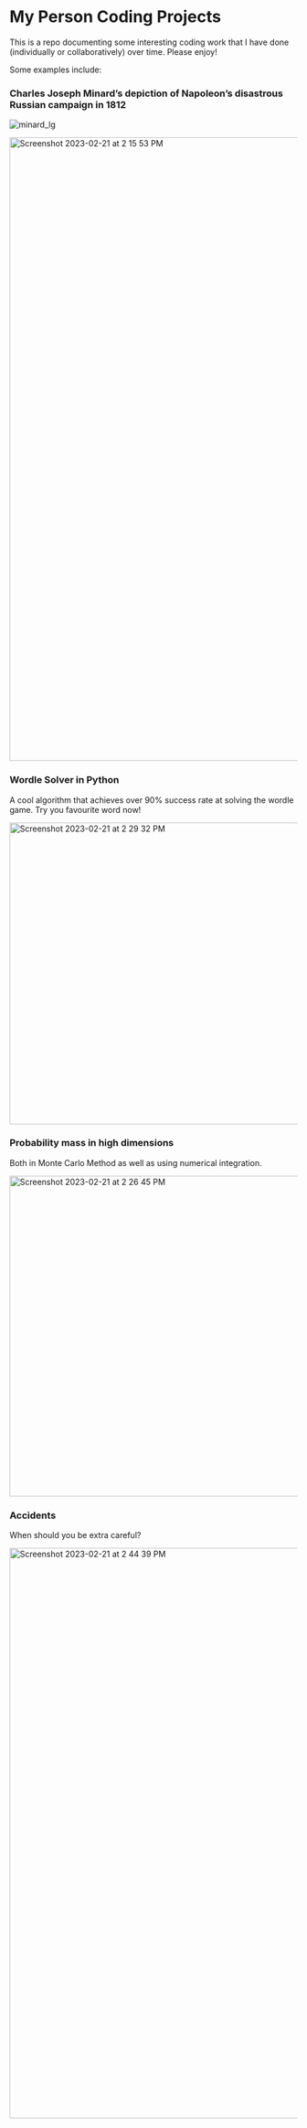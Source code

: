 # My Person Coding Projects

This is a repo documenting some interesting coding work that I have done (individually or collaboratively) over time. Please enjoy! 

Some examples include:

### Charles Joseph Minard’s depiction of Napoleon’s disastrous Russian campaign in 1812

![minard_lg](https://user-images.githubusercontent.com/67173948/220437794-71f89de2-d343-4c5d-b76e-f0bb853750b8.gif)

<img width="1091" alt="Screenshot 2023-02-21 at 2 15 53 PM" src="https://user-images.githubusercontent.com/67173948/220437967-c82d0add-36a4-4ba4-a1d2-4a5d3fefd44c.png">

### Wordle Solver in Python

A cool algorithm that achieves over 90% success rate at solving the wordle game. Try you favourite word now!

<img width="528" alt="Screenshot 2023-02-21 at 2 29 32 PM" src="https://user-images.githubusercontent.com/67173948/220440385-f4c829e0-2136-4a1a-b2a4-b7febb4e353b.png">

### Probability mass in high dimensions

Both in Monte Carlo Method as well as using numerical integration.

<img width="561" alt="Screenshot 2023-02-21 at 2 26 45 PM" src="https://user-images.githubusercontent.com/67173948/220439873-3dd31ddd-ec12-4c7d-b7f3-2c68d3ee53c7.png">


### Accidents

When should you be extra careful?

<img width="998" alt="Screenshot 2023-02-21 at 2 44 39 PM" src="https://user-images.githubusercontent.com/67173948/220443539-abe2ef9c-4cdd-4f90-8c13-65ec4336f409.png">
